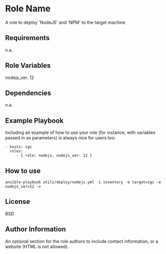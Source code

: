 Role Name
=========

A role to deploy 'NodeJS' and 'NPM' to the target machine


Requirements
------------

n.a.


Role Variables
--------------

nodejs_ver: 12


Dependencies
------------

n.a.


Example Playbook
----------------

Including an example of how to use your role (for instance, with variables passed in as parameters) is always nice for users too:

    - hosts: cgc
      roles:
         - { role: nodejs, nodejs_ver: 12 }


How to use
----------

```ansible-playbook utils/deploy/nodejs.yml -i inventory -e target=cgc -e nodejs_ver=12 -v```


License
-------

BSD

Author Information
------------------

An optional section for the role authors to include contact information, or a website (HTML is not allowed).
